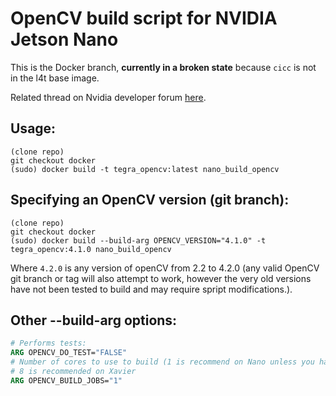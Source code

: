# OpenCV build script for NVIDIA Jetson Nano

This is the Docker branch, __currently in a broken state__ because `cicc` is not in the l4t base image.

Related thread on Nvidia developer forum 
[here](https://devtalk.nvidia.com/default/topic/1051133/jetson-nano/opencv-build-script/).

## Usage:
```shell
(clone repo)
git checkout docker
(sudo) docker build -t tegra_opencv:latest nano_build_opencv
```

## Specifying an OpenCV version (git branch):
```shell
(clone repo)
git checkout docker
(sudo) docker build --build-arg OPENCV_VERSION="4.1.0" -t tegra_opencv:4.1.0 nano_build_opencv
```

Where `4.2.0` is any version of openCV from 2.2 to 4.2.0
(any valid OpenCV git branch or tag will also attempt to work, however the very old versions have not been tested to build and may require spript modifications.).


## Other --build-arg options:
```Dockerfile
# Performs tests:
ARG OPENCV_DO_TEST="FALSE"
# Number of cores to use to build (1 is recommend on Nano unless you have a swapfile mounted. More will use more memory)
# 8 is recommended on Xavier
ARG OPENCV_BUILD_JOBS="1"
```

